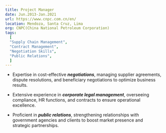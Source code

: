 ```yaml
---
title: Project Manager
date: Jun.2013-Jan.2021
url: https://www.cnpc.com.cn/en/
location: Mendoza, Santa Cruz, Lima
org: CNPC(China National Petroleum Corporation)
tags:
  [
  "Supply Chain Management",
  "Contract Management",
  "Negotiation Skills",
  "Public Relations", 
  ]
---
```


- Expertise in cost-effective ***negotiations***, managing supplier agreements, dispute resolutions, and beneficiary negotiations to optimize business results.

- Extensive experience in ***corporate legal management***, overseeing compliance, HR functions, and contracts to ensure operational excellence.

- Proficient in ***public relations***, strengthening relationships with government agencies and clients to boost market presence and strategic partnerships.






